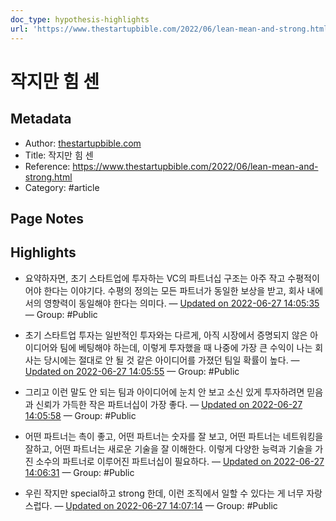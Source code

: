 ```yaml
---
doc_type: hypothesis-highlights
url: 'https://www.thestartupbible.com/2022/06/lean-mean-and-strong.html'
---
```


# 작지만 힘 센

## Metadata
- Author: [thestartupbible.com]()
- Title: 작지만 힘 센
- Reference: https://www.thestartupbible.com/2022/06/lean-mean-and-strong.html
- Category: #article

## Page Notes
## Highlights
- 요약하자면, 초기 스타트업에 투자하는 VC의 파트너십 구조는 아주 작고 수평적이어야 한다는 이야기다. 수평의 정의는 모든 파트너가 동일한 보상을 받고, 회사 내에서의 영향력이 동일해야 한다는 의미다.  — [Updated on 2022-06-27 14:05:35](https://hyp.is/xv7wrPXWEey6zRdHZbhd1Q/www.thestartupbible.com/2022/06/lean-mean-and-strong.html) — Group: #Public

- 초기 스타트업 투자는 일반적인 투자와는 다르게, 아직 시장에서 증명되지 않은 아이디어와 팀에 베팅해야 하는데, 이렇게 투자했을 때 나중에 가장 큰 수익이 나는 회사는 당시에는 절대로 안 될 것 같은 아이디어를 가졌던 팀일 확률이 높다.  — [Updated on 2022-06-27 14:05:55](https://hyp.is/0w3AivXWEeymBC-_7O7Etg/www.thestartupbible.com/2022/06/lean-mean-and-strong.html) — Group: #Public

-  그리고 이런 말도 안 되는 팀과 아이디어에 눈치 안 보고 소신 있게 투자하려면 믿음과 신뢰가 가득한 작은 파트너십이 가장 좋다. — [Updated on 2022-06-27 14:05:58](https://hyp.is/1TNvQPXWEeyLydOXvNuS0w/www.thestartupbible.com/2022/06/lean-mean-and-strong.html) — Group: #Public

- 어떤 파트너는 촉이 좋고, 어떤 파트너는 숫자를 잘 보고, 어떤 파트너는 네트워킹을 잘하고, 어떤 파트너는 새로운 기술을 잘 이해한다. 이렇게 다양한 능력과 기술을 가진 소수의 파트너로 이루어진 파트너십이 필요하다. — [Updated on 2022-06-27 14:06:31](https://hyp.is/6FuylPXWEeyobafReuAhDg/www.thestartupbible.com/2022/06/lean-mean-and-strong.html) — Group: #Public

- 우린 작지만 special하고 strong 한데, 이런 조직에서 일할 수 있다는 게 너무 자랑스럽다. — [Updated on 2022-06-27 14:07:14](https://hyp.is/Ai-g6vXXEeydc8OrJimYRA/www.thestartupbible.com/2022/06/lean-mean-and-strong.html) — Group: #Public



